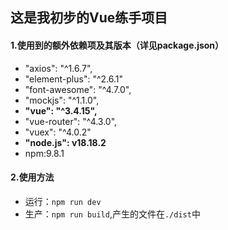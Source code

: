 ## 这是我初步的Vue练手项目

#### 1.使用到的额外依赖项及其版本（详见package.json）

- "axios": "^1.6.7",
- "element-plus": "^2.6.1"
-   "font-awesome": "^4.7.0",
-   "mockjs": "^1.1.0",
-   **"vue": "^3.4.15",**
-   "vue-router": "^4.3.0",
-   "vuex": "^4.0.2"
-   **"node.js": v18.18.2**
- npm:9.8.1

#### 2.使用方法

- 运行：`npm run dev `
- 生产：`npm run build`,产生的文件在`./dist`中

